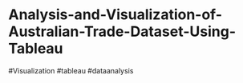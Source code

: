 # Analysis-and-Visualization-of-Australian-Trade-Dataset-Using-Tableau
#Visualization #tableau #dataanalysis
